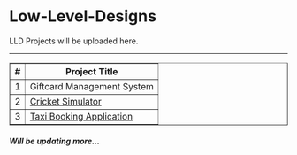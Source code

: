 # Low-Level-Designs
LLD Projects will be uploaded here.
<hr>

<table border="1">
    <tr>
        <th>#</th>
        <th>Project Title</th>
    </tr>
    <tr>
        <td>1</td>
        <td>Giftcard Management System</td>
    </tr>
    <tr>
        <td>2</td>
        <td><a href="Cricket%20Simulator(Game)">Cricket Simulator</a></td>
    </tr>
    <tr>
        <td>3</td>
        <td><a href="#taxi-booking-application">Taxi Booking Application</a></td>
    </tr>
</table>

<h6><strong>Will be updating more...</strong></h6>
